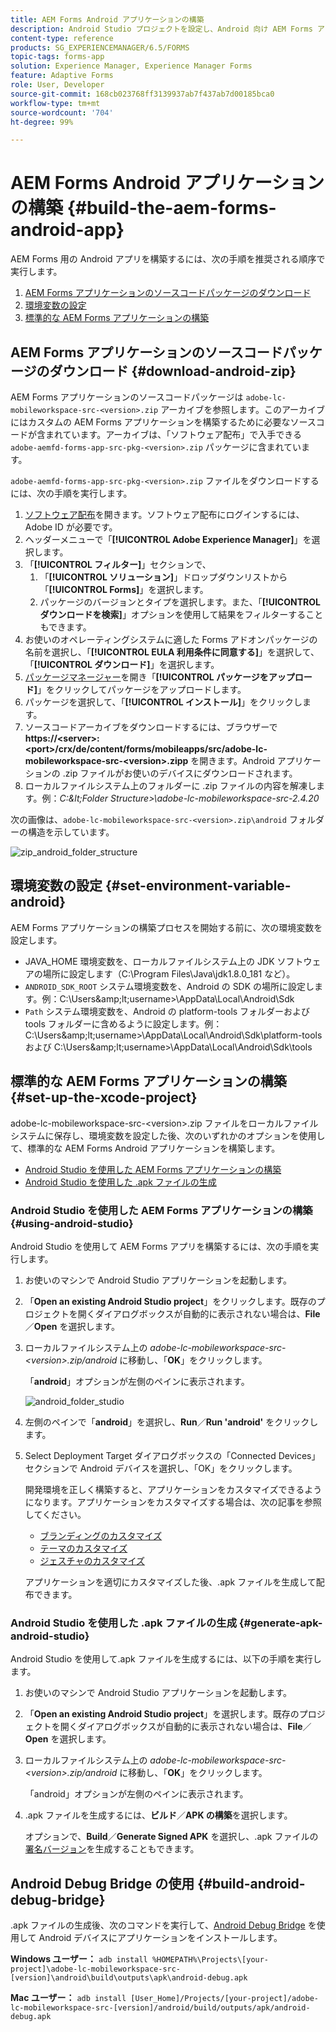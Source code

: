 ```yaml
---
title: AEM Forms Android アプリケーションの構築
description: Android Studio プロジェクトを設定し、Android 向け AEM Forms アプリケーションの .apk ファイルを構築するための手順
content-type: reference
products: SG_EXPERIENCEMANAGER/6.5/FORMS
topic-tags: forms-app
solution: Experience Manager, Experience Manager Forms
feature: Adaptive Forms
role: User, Developer
source-git-commit: 168cb023768ff3139937ab7f437ab7d00185bca0
workflow-type: tm+mt
source-wordcount: '704'
ht-degree: 99%

---
```


# AEM Forms Android アプリケーションの構築 {#build-the-aem-forms-android-app}

AEM Forms 用の Android アプリを構築するには、次の手順を推奨される順序で実行します。

1. [AEM Forms アプリケーションのソースコードパッケージのダウンロード](#download-android-zip)
1. [環境変数の設定](#set-environment-variable-android)
1. [標準的な AEM Forms アプリケーションの構築](#set-up-the-xcode-project)

## AEM Forms アプリケーションのソースコードパッケージのダウンロード {#download-android-zip}

AEM Forms アプリケーションのソースコードパッケージは `adobe-lc-mobileworkspace-src-<version>.zip` アーカイブを参照します。このアーカイブにはカスタムの AEM Forms アプリケーションを構築するために必要なソースコードが含まれています。アーカイブは、「ソフトウェア配布」で入手できる `adobe-aemfd-forms-app-src-pkg-<version>.zip` パッケージに含まれています。

`adobe-aemfd-forms-app-src-pkg-<version>.zip` ファイルをダウンロードするには、次の手順を実行します。

1. [ソフトウェア配布](https://experience.adobe.com/jp/downloads)を開きます。ソフトウェア配布にログインするには、Adobe ID が必要です。
1. ヘッダーメニューで「**[!UICONTROL Adobe Experience Manager]**」を選択します。
1. 「**[!UICONTROL フィルター]**」セクションで、
   1. 「**[!UICONTROL ソリューション]**」ドロップダウンリストから「**[!UICONTROL Forms]**」を選択します。
   2. パッケージのバージョンとタイプを選択します。また、「**[!UICONTROL ダウンロードを検索]**」オプションを使用して結果をフィルターすることもできます。
1. お使いのオペレーティングシステムに適した Forms アドオンパッケージの名前を選択し、「**[!UICONTROL EULA 利用条件に同意する]**」を選択して、「**[!UICONTROL ダウンロード]**」を選択します。
1. [パッケージマネージャー](https://experienceleague.adobe.com/docs/experience-manager-65-lts/administering/contentmanagement/package-manager.html)を開き「**[!UICONTROL パッケージをアップロード]**」をクリックしてパッケージをアップロードします。
1. パッケージを選択して、「**[!UICONTROL インストール]**」をクリックします。
1. ソースコードアーカイブをダウンロードするには、ブラウザーで **https://&lt;server>:&lt;port>/crx/de/content/forms/mobileapps/src/adobe-lc-mobileworkspace-src-&lt;version>.zipp** を開きます。Android アプリケーションの .zip ファイルがお使いのデバイスにダウンロードされます。
1. ローカルファイルシステム上のフォルダーに .zip ファイルの内容を解凍します。例：*C:\&lt;Folder Structure>\adobe-lc-mobileworkspace-src-2.4.20*

次の画像は、`adobe-lc-mobileworkspace-src-<version>.zip\android` フォルダーの構造を示しています。

![zip_android_folder_structure](assets/zip_android_folder_structure.png)

## 環境変数の設定 {#set-environment-variable-android}

AEM Forms アプリケーションの構築プロセスを開始する前に、次の環境変数を設定します。

* JAVA_HOME 環境変数を、ローカルファイルシステム上の JDK ソフトウェアの場所に設定します（C:\Program Files\Java\jdk1.8.0_181 など）。
* `ANDROID_SDK_ROOT` システム環境変数を、Android の SDK の場所に設定します。例：C:\Users\&amp;lt;username>\AppData\Local\Android\Sdk
* `Path` システム環境変数を、Android の platform-tools フォルダーおよび tools フォルダーに含めるように設定します。例：C:\Users\&amp;lt;username>\AppData\Local\Android\Sdk\platform-tools および C:\Users\&amp;lt;username>\AppData\Local\Android\Sdk\tools

## 標準的な AEM Forms アプリケーションの構築 {#set-up-the-xcode-project}

adobe-lc-mobileworkspace-src-&lt;version>.zip ファイルをローカルファイルシステムに保存し、環境変数を設定した後、次のいずれかのオプションを使用して、標準的な AEM Forms Android アプリケーションを構築します。

* [Android Studio を使用した AEM Forms アプリケーションの構築](#using-android-studio)
* [Android Studio を使用した .apk ファイルの生成](#generate-apk-android-studio)

### Android Studio を使用した AEM Forms アプリケーションの構築 {#using-android-studio}

Android Studio を使用して AEM Forms アプリを構築するには、次の手順を実行します。

1. お使いのマシンで Android Studio アプリケーションを起動します。
1. 「**Open an existing Android Studio project**」をクリックします。既存のプロジェクトを開くダイアログボックスが自動的に表示されない場合は、**File**／**Open** を選択します。
1. ローカルファイルシステム上の *adobe-lc-mobileworkspace-src-&lt;version>.zip/android* に移動し、「**OK**」をクリックします。

    「**android**」オプションが左側のペインに表示されます。

   ![android_folder_studio](assets/android_folder_studio.png)

1. 左側のペインで「**android**」を選択し、**Run**／**Run &#39;android&#39;** をクリックします。
1. Select Deployment Target ダイアログボックスの「Connected Devices」セクションで Android デバイスを選択し、「OK」をクリックします。

   開発環境を正しく構築すると、アプリケーションをカスタマイズできるようになります。アプリケーションをカスタマイズする場合は、次の記事を参照してください。

   * [ブランディングのカスタマイズ](/help/forms/using/branding-customization.md)
   * [テーマのカスタマイズ](/help/forms/using/theme-customization.md)
   * [ジェスチャのカスタマイズ](/help/forms/using/gesture-customization.md)

   アプリケーションを適切にカスタマイズした後、.apk ファイルを生成して配布できます。

### Android Studio を使用した .apk ファイルの生成 {#generate-apk-android-studio}

Android Studio を使用して.apk ファイルを生成するには、以下の手順を実行します。

1. お使いのマシンで Android Studio アプリケーションを起動します。
1. 「**Open an existing Android Studio project**」を選択します。既存のプロジェクトを開くダイアログボックスが自動的に表示されない場合は、**File**／**Open** を選択します。
1. ローカルファイルシステム上の *adobe-lc-mobileworkspace-src-&lt;version>.zip/android* に移動し、「**OK**」をクリックします。

    「android」オプションが左側のペインに表示されます。

1. .apk ファイルを生成するには、**ビルド**／**APK の構築**&#x200B;を選択します。

   オプションで、**Build**／**Generate Signed APK** を選択し、.apk ファイルの[署名バージョン](https://developer.android.com/studio/publish/app-signing)を生成することもできます。

## Android Debug Bridge の使用 {#build-android-debug-bridge}

.apk ファイルの生成後、次のコマンドを実行して、[Android Debug Bridge](https://developer.android.com/tools/adb) を使用して Android デバイスにアプリケーションをインストールします。

**Windows ユーザー：** `adb install %HOMEPATH%\Projects\[your-project]\adobe-lc-mobileworkspace-src-[version]\android\build\outputs\apk\android-debug.apk`

**Mac ユーザー：** `adb install [User_Home]/Projects/[your-project]/adobe-lc-mobileworkspace-src-[version]/android/build/outputs/apk/android-debug.apk`
